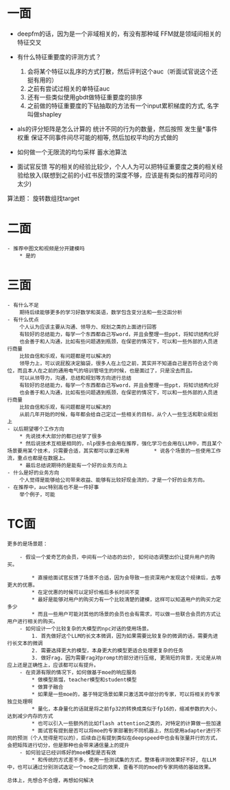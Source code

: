 # 一面

- deepfm的话，因为是一个非域相关的，有没有那种域
    FFM就是领域间相关的特征交叉

- 有什么特征重要度的评测方式？
    1. 会将某个特征以乱序的方式打散，然后评判这个auc（听面试官说这个还挺有用的）
    2. 之前有尝试过相关的单特征auc
    3. 还有一些类似使用gbdt做特征重要度的排序
    4. 之前做的特征重要度的下钻抽取的方法有一个input累积梯度的方式, 名字叫做shapley


- als的评分矩阵是怎么计算的
    统计不同的行为的数量，然后按照  发生量*事件权重 保证不同事件间尽可能的相等, 然后加权平均的方式做的


- 如何做一个无限流的均匀采样
    蓄水池算法
    
- 面试官反馈
    写的相关的经验比较少，个人人为可以把特征重要度之类的相关经验给放入(联想到之前的小红书反馈的深度不够，应该是有类似的推荐可问的太少)



算法题：
    旋转数组找target



# 二面
    - 推荐中图文和视频是分开建模吗
        * 是的
        

# 三面
    - 有什么不足
        期待后续能够更多的学习好数学和英语，数学包含变分法和一些泛函分析
    - 有什么优点
        个人认为应该主要从沟通、领导力、规划之类的上面进行回答
        有较好的总结能力，每学一个东西都自己写word，并且会整理一些ppt，将知识结构化好
        也会善于和人沟通，比如有些问题遇到瓶颈，在保密的情况下，可以和一些外部的人员进行商量
        比较自信和乐观，有问题都是可以解决的
        领导力上，可以说屁股决定脑袋，很多人在上位之前，其实并不知道自己是否符合这个岗位，而且本人在之前的通用电气的培训管培生的时候，也是面过了，只是没去而且。
        可以从领导力，沟通，总结和规划等方向进行总结
        有较好的总结能力，每学一个东西都自己写word，并且会整理一些ppt，将知识结构化好
        也会善于和人沟通，比如有些问题遇到瓶颈，在保密的情况下，可以和一些外部的人员进行商量
        比较自信和乐观，有问题都是可以解决的
        从前几年开始的时候，每年都会给自己定过一些相关的目标，从个人一些生活和职业规划上
    - 以后期望哪个工作方向
        * 先说技术大部分的都已经学了很多
        * 然后说技术互相是相同的，nlp很多也会用在推荐，强化学习也会用在LLM中，而且某个场景要用某个技术，只需要合适，其实都可以拿过来用        * 说各个场景的一些使用工作流，重点也都是在数据上。
        * 最后总结说期待的是能有一个好的业务方向上
    - 什么是好的业务方向
        个人觉得是能够给公司带来收益、能够有比较好现金流的，才是一个好的业务方向。
    - 在推荐中，auc特别高也不是一件好事
        举个例子，可能
# TC面
    更多的是场景题：

        - 假设一个爱奇艺的会员，中间有一个动态的出价, 如何动态调整出价让提升用户的购买。

            * 直接给面试官反馈了场景不合适，因为会导致一些资深用户发现这个规律后，去等更大的优惠。
            * 在定优惠的时候可以定好价格后多长时间不变
            * 最好是能够对用户的购买力有一个比较清楚的建模，这样可以知道用户的购买力定多少
            * 而且一些用户可能对其他的场景的会员也会有需求，可以做一些联合会员的方式让用户进行相关的购买。
        - 如何设计一个比较复杂的大模型的npc对话的使用场景。
            1. 首先做好这个LLM的长文本微调，因为如果需要比较复杂的微调的话，需要先进行长文本的微调
            2. 需要选择更大的模型，本身更大的模型更适合处理更复杂的任务
            3. 做好rag，因为需要rag对prompt的部分进行压缩, 更简短的背景，无论是从响应上还是正确性上，应该都可以有提升。
        - 在资源有限的情况下，如何做基于moe的响应服务
            * 做模型蒸馏，teacher模型和student模型
            * 做算子融合
            * 如果是一些moe的，基于特定场景如果只激活其中部分的专家，可以将相关的专家独立处理啊
            * 量化，本身量化的话就是将之前fp32的转换成类似于fp16的，缩减参数的大小，达到减少内存的方式
            * 也可以引入一些额外的比如flash attention之类的，对特定的计算做一些加速
            * 面试官有提到是否可以将moe的专家部署到不同机器上，然后使用adapter进行不同的预测（个人觉得是可以的），后续自己有提到类似在deepspeed中也会有张量并行的方式，会把矩阵进行切分，但是那种也会带来通信量上的提升
        - 如何验证已经训练好的moe模型是否有效
            * 和传统的方式差不多，使用一些测试集的方式，整体看评测效果好不好, 在LLM中，也可以通过分别测试选定一个moe之后的效果，查看不同的moe的专家网络的基础效果。

    总体上，先想合不合理，再想如何解决
